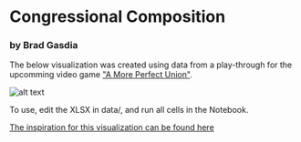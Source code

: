 # Congressional Composition
### by Brad Gasdia

The below visualization was created using data from a play-through for the upcomming video game ["A More Perfect Union"](https://www.kickstarter.com/projects/966309371/a-more-perfect-union-0/posts).

![alt text](https://github.com/bradleyg223/ampu_viz/blob/main/figures/Congress_Comp.png?raw=true)

To use, edit the XLSX in data/, and run all cells in the Notebook.

[The inspiration for this visualization can be found here](https://thumb.spokesman.com/ZT-LSk1G5aUkwPqBbp5QGl1jkp4=/media.spokesman.com/photos/2020/06/24/Chart.png)
